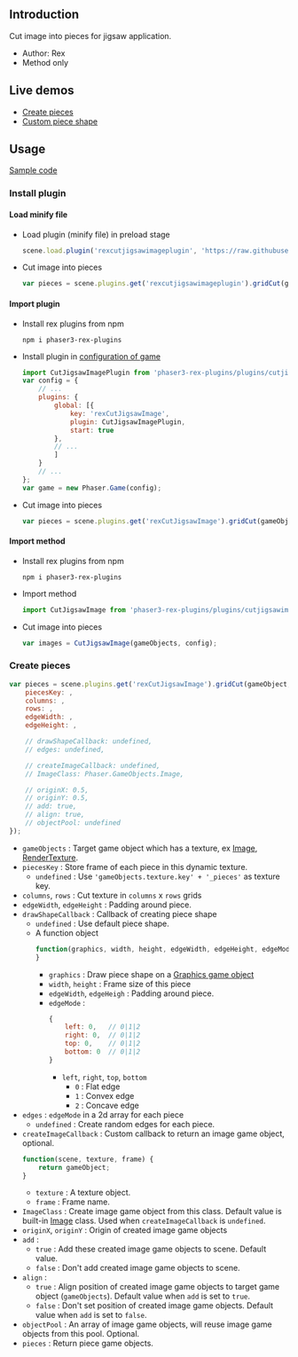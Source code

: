 ## Introduction

Cut image into pieces for jigsaw application.

- Author: Rex
- Method only

## Live demos

- [Create pieces](https://codepen.io/rexrainbow/pen/NWegLLK)
- [Custom piece shape](https://codepen.io/rexrainbow/pen/yLGoVxz)

## Usage

[Sample code](https://github.com/rexrainbow/phaser3-rex-notes/blob/master/examples/cutjigsawimage/)

### Install plugin

#### Load minify file

- Load plugin (minify file) in preload stage
    ```javascript
    scene.load.plugin('rexcutjigsawimageplugin', 'https://raw.githubusercontent.com/rexrainbow/phaser3-rex-notes/master/dist/rexcutjigsawimageplugin.min.js', true);
    ```
- Cut image into pieces
    ```javascript
    var pieces = scene.plugins.get('rexcutjigsawimageplugin').gridCut(gameObject, config);
    ```

#### Import plugin

- Install rex plugins from npm
    ```
    npm i phaser3-rex-plugins
    ```
- Install plugin in [configuration of game](game.md#configuration)
    ```javascript
    import CutJigsawImagePlugin from 'phaser3-rex-plugins/plugins/cutjigsawimage-plugin.js';
    var config = {
        // ...
        plugins: {
            global: [{
                key: 'rexCutJigsawImage',
                plugin: CutJigsawImagePlugin,
                start: true
            },
            // ...
            ]
        }
        // ...
    };
    var game = new Phaser.Game(config);
    ```
- Cut image into pieces
    ```javascript
    var pieces = scene.plugins.get('rexCutJigsawImage').gridCut(gameObjects, config);
    ```

#### Import method

- Install rex plugins from npm
    ```
    npm i phaser3-rex-plugins
    ```
- Import method
    ```javascript
    import CutJigsawImage from 'phaser3-rex-plugins/plugins/cutjigsawimage.js';
    ```
- Cut image into pieces
    ```javascript
    var images = CutJigsawImage(gameObjects, config);
    ```

### Create pieces

```javascript
var pieces = scene.plugins.get('rexCutJigsawImage').gridCut(gameObject, {
    piecesKey: ,
    columns: , 
    rows: ,
    edgeWidth: , 
    edgeHeight: ,

    // drawShapeCallback: undefined,
    // edges: undefined,    

    // createImageCallback: undefined,
    // ImageClass: Phaser.GameObjects.Image,

    // originX: 0.5,
    // originY: 0.5,
    // add: true,
    // align: true,
    // objectPool: undefined
});
```

- `gameObjects` : Target game object which has a texture, ex [Image](image.md), [RenderTexture](rendertexture.md).
- `piecesKey` : Store frame of each piece in this dynamic texture.
    - `undefined` : Use `'gameObjects.texture.key' + '_pieces'` as texture key.
- `columns`, `rows` : Cut texture in `columns` x `rows` grids
- `edgeWidth`, `edgeHeight` : Padding around piece.
- `drawShapeCallback` : Callback of creating piece shape
    - `undefined` : Use default piece shape.
    - A function object
        ```javascript
        function(graphics, width, height, edgeWidth, edgeHeight, edgeMode) {
        }
        ```
        - `graphics` : Draw piece shape on a [Graphics game object](graphics.md)
        - `width`, `height` : Frame size of this piece
        - `edgeWidth`, `edgeHeigh` : Padding around piece.
        - `edgeMode` :
            ```javascript
            {
                left: 0,   // 0|1|2
                right: 0,  // 0|1|2
                top: 0,    // 0|1|2
                bottom: 0  // 0|1|2
            }
            ```
            - `left`, `right`, `top`, `bottom`
                - `0` : Flat edge
                - `1` : Convex edge
                - `2` : Concave edge
- `edges` : `edgeMode` in a 2d array for each piece
    - `undefined` : Create random edges for each piece.
- `createImageCallback` : Custom callback to return an image game object, optional.
    ```javascript
    function(scene, texture, frame) {
        return gameObject;
    }
    ``` 
    - `texture` : A texture object.
    - `frame` : Frame name.
- `ImageClass` : Create image game object from this class. Default value is built-in [Image](image.md) class. Used when `createImageCallback` is `undefined`.
- `originX`, `originY` : Origin of created image game objects
- `add` : 
    - `true` : Add these created image game objects to scene. Default value.
    - `false` : Don't add created image game objects to scene.
- `align` :
    - `true` : Align position of created image game objects to target game object (`gameObjects`). Default value when `add` is set to `true`.
    - `false` : Don't set position of created image game objects. Default value when `add` is set to `false`.
- `objectPool` : An array of image game objects, will reuse image game objects from this pool. Optional.
- `pieces` : Return piece game objects.
